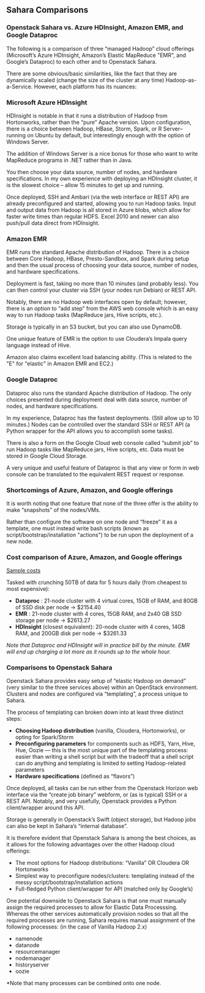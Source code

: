 ## Sahara Comparisons

### Openstack Sahara vs. Azure HDInsight, Amazon EMR, and Google Dataproc
The following is a comparison of three “managed Hadoop” cloud offerings (Microsoft’s Azure HDInsight, 
Amazon’s Elastic MapReduce "EMR", and Google’s Dataproc) to each other and to Openstack Sahara.

There are some obvious/basic similarities, like the fact that they are dynamically scaled 
(change the size of the cluster at any time) Hadoop-as-a-Service. However, each platform has its nuances:

### Microsoft Azure HDInsight
HDInsight is notable in that it runs a distribution of Hadoop from Hortonworks, rather than the “pure” Apache version. 
Upon configuration, there is a choice between Hadoop, HBase, Storm, Spark, 
or R Server– running on Ubuntu by default, but interestingly enough with the option of Windows Server. 

The addition of Windows Server is a nice bonus for those who want to write MapReduce programs in .NET rather than in Java. 

You then choose your data source, number of nodes, and hardware specifications. 
In my own experience with deploying an HDInsight cluster, 
it is the slowest choice – allow 15 minutes to get up and running. 

Once deployed, SSH and Ambari (via the web interface or REST API) are already preconfigured and started, 
allowing you to run Hadoop tasks. Input and output data from Hadoop is all stored in Azure blobs, 
which allow for faster write times than regular HDFS. Excel 2010 and newer can also push/pull data direct from HDInsight.

### Amazon EMR
EMR runs the standard Apache distribution of Hadoop. There is a choice between Core Hadoop, HBase, Presto-Sandbox, 
and Spark during setup and then the usual process of choosing your data source, number of nodes, and hardware specifications. 

Deployment is fast, taking no more than 10 minutes (and probably less). 
You can then control your cluster via SSH (your nodes run Debian) or REST API. 

Notably, there are no Hadoop web interfaces open by default; however, there is an option to “add step” from the AWS web console 
which is an easy way to run Hadoop tasks (MapReduce jars, Hive scripts, etc.). 

Storage is typically in an S3 bucket, but you can also use DynamoDB. 

One unique feature of EMR is the option to use Cloudera’s Impala query language instead of Hive. 

Amazon also claims excellent load balancing ability. (This is related to the "E" for "elastic" in Amazon EMR and EC2.)

### Google Dataproc
Dataproc also runs the standard Apache distribution of Hadoop. 
The only choices presented during deployment deal with data source, number of nodes, and hardware specifications.

In my experience, Dataproc has the fastest deployments. (Still allow up to 10 minutes.) 
Nodes can be controlled over the standard SSH or REST API (a Python wrapper for the API allows you to accomplish some tasks). 

There is also a form on the Google Cloud web console called “submit job” to run Hadoop tasks 
like MapReduce jars, Hive scripts, etc. Data must be stored in Google Cloud Storage.

A very unique and useful feature of Dataproc is that any view or form in web console 
can be translated to the equivalent REST request or response.

### Shortcomings of Azure, Amazon, and Google offerings
It is worth noting that one feature that none of the three offer is the ability to make “snapshots” of the nodes/VMs.

Rather than configure the software on one node and “freeze” it as a template, one must instead write bash scripts 
(known as script/bootstrap/installation "actions") to be run upon the deployment of a new node.

### Cost comparison of Azure, Amazon, and Google offerings
[Sample costs](https://cloud.google.com/blog/big-data/2016/03/understanding-cloud-pricing-part-6-big-data-processing-engines)

Tasked with crunching 50TB of data for 5 hours daily (from cheapest to most expensive):
 -  **Dataproc** : 21-node cluster with 4 virtual cores, 15GB of RAM, and 80GB of SSD disk per node → $2154.40
 -  **EMR** : 21-node cluster with 4 cores, 15GB RAM, and 2x40 GB SSD storage per node → $2613.27
 -  **HDInsight** (closest equivalent): 20-node cluster with 4 cores, 14GB RAM, and 200GB disk per node → $3261.33

*Note that Dataproc and HDInsight will in practice bill by the minute. 
EMR will end up charging a lot more as it rounds up to the whole hour.*

### Comparisons to Openstack Sahara
Openstack Sahara provides easy setup of “elastic Hadoop on demand” (very similar to the three services above) 
within an OpenStack environment. Clusters and nodes are configured via “templating”, a process unique to Sahara.

The process of templating can broken down into at least three distinct steps:
 -  **Choosing Hadoop distribution** (vanilla, Cloudera, Hortonworks), or opting for Spark/Storm
 -  **Preconfiguring parameters** for components such as HDFS, Yarn, Hive, Hue, Oozie — this is 
 the most unique part of the templating process: easier than writing a shell script 
 but with the tradeoff that a shell script can do anything and templating is limited to setting 
 Hadoop-related parameters
 -  **Hardware specifications** (defined as “flavors”)

Once deployed, all tasks can be run either from the Openstack Horizon web interface via the 
“create job binary” webform, or (as is typical) SSH or a REST API. 
Notably, and very usefully, Openstack provides a Python client/wrapper around this API.

Storage is generally in Openstack’s Swift (object storage), but Hadoop jobs can also be kept in 
Sahara’s “internal database”. 

It is therefore evident that Openstack Sahara is among the best choices, 
as it allows for the following advantages over the other Hadoop cloud offerings:
 -  The most options for Hadoop distributions: “Vanilla” OR Cloudera OR Hortonworks
 -  Simplest way to preconfigure nodes/clusters: templating instead of the messy script/bootstrap/installation actions
 -  Full-fledged Python client/wrapper for API (matched only by Google’s)

One potential downside to Openstack Sahara is that one must manually assign the required processes 
to allow for Elastic Data Processsing. Whereas the other services automatically provision nodes so that 
all the required processes are running, Sahara requires manual assignment of the following processes: 
(in the case of Vanilla Hadoop 2.x)
 -  namenode
 -  datanode
 -  resourcemanager
 -  nodemanager
 -  historyserver
 -  oozie

*Note that many processes can be combined onto one node.

